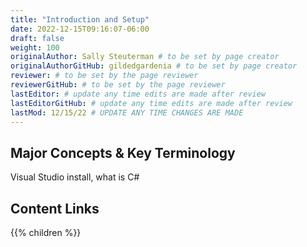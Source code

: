 ```yaml
---
title: "Introduction and Setup"
date: 2022-12-15T09:16:07-06:00
draft: false
weight: 100
originalAuthor: Sally Steuterman # to be set by page creator
originalAuthorGitHub: gildedgardenia # to be set by page creator
reviewer: # to be set by the page reviewer
reviewerGitHub: # to be set by the page reviewer
lastEditor: # update any time edits are made after review
lastEditorGitHub: # update any time edits are made after review
lastMod: 12/15/22 # UPDATE ANY TIME CHANGES ARE MADE
---
```


## Major Concepts & Key Terminology

Visual Studio install, what is C#

## Content Links

{{% children %}}
